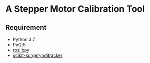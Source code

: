 # A Stepper Motor Calibration Tool

## Requirement
* Python 3.7
* PyQt5
* [roslibpy](https://pypi.org/project/roslibpy/)
* [scikit-surgerynditracker](https://pypi.org/project/scikit-surgerynditracker/)